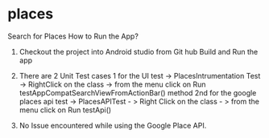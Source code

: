 # places
Search for Places
How to Run the App?
1) Checkout the project into Android studio from Git hub
 Build and Run the app

2) There are 2 Unit Test cases
   1 for the UI test -> PlacesIntrumentation Test -> RightClick on the class -> from the menu click
    on Run testAppCompatSearchViewFromActionBar() method
   2nd for the google places api test -> PlacesAPITest - > Right Click on the class - > from the menu click on
     Run testApi()
   
   
3) No Issue encountered while using the Google Place API. 
